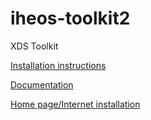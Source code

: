 # iheos-toolkit2
XDS Toolkit

[Installation instructions](https://github.com/usnistgov/iheos-toolkit2/wiki/installing)

[Documentation](https://github.com/usnistgov/iheos-toolkit2/wiki/Toolkit)

[Home page/Internet installation](https://ihexds.nist.gov)
